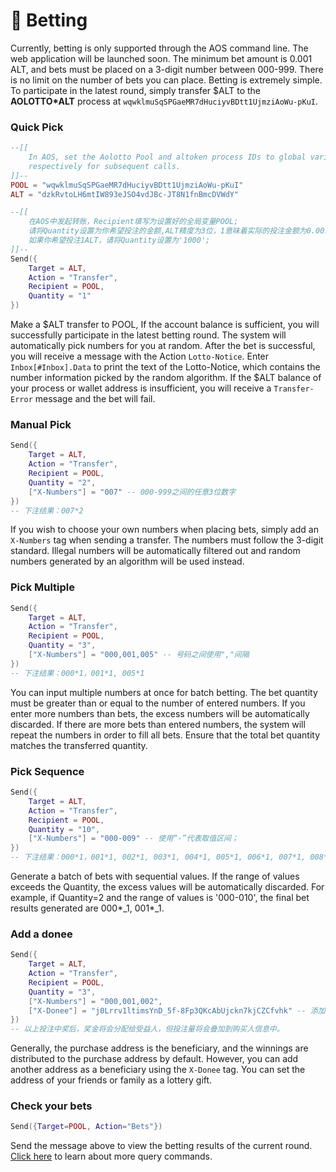 # 🎲 Betting

Currently, betting is only supported through the AOS command line. The web application will be launched soon. The minimum bet amount is 0.001 ALT, and bets must be placed on a 3-digit number between 000-999. There is no limit on the number of bets you can place. Betting is extremely simple. To participate in the latest round, simply transfer $ALT to the **AOLOTTO\*ALT** process at `wqwklmuSqSPGaeMR7dHuciyvBDtt1UjmziAoWu-pKuI`.

### Quick Pick

```lua
--[[
	In AOS, set the Aolotto Pool and altoken process IDs to global variables POOL and ALT 
	respectively for subsequent calls.
]]--
POOL = "wqwklmuSqSPGaeMR7dHuciyvBDtt1UjmziAoWu-pKuI" 
ALT = "dzkRvtoLH6mtIW893eJSO4vdJBc-JT8N1fnBmcDVWdY" 

--[[
	在AOS中发起转账，Recipient填写为设置好的全局变量POOL;
	请将Quantity设置为你希望投注的金额,ALT精度为3位，1意味着实际的投注金额为0.001ALT；
	如果你希望投注1ALT，请将Quantity设置为'1000';
]]--
Send({ 
	Target = ALT, 
	Action = "Transfer", 
	Recipient = POOL, 
	Quantity = "1" 
})
```

Make a $ALT transfer to POOL, If the account balance is sufficient, you will successfully participate in the latest betting round. The system will automatically pick numbers for you at random. After the bet is successful, you will receive a message with the Action `Lotto-Notice`. Enter `Inbox[#Inbox].Data` to print the text of the Lotto-Notice, which contains the number information picked by the random algorithm. If the $ALT balance of your process or wallet address is insufficient, you will receive a `Transfer-Error` message and the bet will fail.

### Manual Pick

```lua
Send({ 
	Target = ALT, 
	Action = "Transfer", 
	Recipient = POOL, 
	Quantity = "2",
	["X-Numbers"] = "007" -- 000-999之间的任意3位数字
})
-- 下注结果：007*2
```

If you wish to choose your own numbers when placing bets, simply add an `X-Numbers` tag when sending a transfer. The numbers must follow the 3-digit standard. Illegal numbers will be automatically filtered out and random numbers generated by an algorithm will be used instead.

### Pick Multiple&#x20;

```lua
Send({ 
	Target = ALT, 
	Action = "Transfer", 
	Recipient = POOL, 
	Quantity = "3",
	["X-Numbers"] = "000,001,005" -- 号码之间使用","间隔
})
-- 下注结果：000*1，001*1, 005*1
```

You can input multiple numbers at once for batch betting. The bet quantity must be greater than or equal to the number of entered numbers. If you enter more numbers than bets, the excess numbers will be automatically discarded. If there are more bets than entered numbers, the system will repeat the numbers in order to fill all bets. Ensure that the total bet quantity matches the transferred quantity.

### Pick Sequence

```lua
Send({ 
	Target = ALT, 
	Action = "Transfer", 
	Recipient = POOL, 
	Quantity = "10",
	["X-Numbers"] = "000-009" -- 使用“-”代表取值区间；
})
-- 下注结果：000*1，001*1, 002*1, 003*1, 004*1, 005*1, 006*1, 007*1, 008*1, 009*1   
```

Generate a batch of bets with sequential values. If the range of values exceeds the Quantity, the excess values will be automatically discarded. For example, if Quantity=2 and the range of values is '000-010', the final bet results generated are 000\*_1, 001\*_1.

### Add a donee

```lua
Send({ 
	Target = ALT, 
	Action = "Transfer", 
	Recipient = POOL, 
	Quantity = "3",
	["X-Numbers"] = "000,001,002",
	["X-Donee"] = "j0Lrrv1ltimsYnD_5f-8Fp3QKcAbUjckn7kjCZCfvhk" -- 添加受益人tag和地址，地址务必为aos process地址，AR钱包地址无法发起提取奖金的请求；
})
-- 以上投注中奖后，奖金将会分配给受益人，但投注量将会叠加到购买人信息中。
```

Generally, the purchase address is the beneficiary, and the winnings are distributed to the purchase address by default. However, you can add another address as a beneficiary using the `X-Donee` tag. You can set the address of your friends or family as a lottery gift.

### Check your bets

```lua
Send({Target=POOL, Action="Bets"})
```

Send the message above to view the betting results of the current round. [Click here](querying.md) to learn about more query commands.
